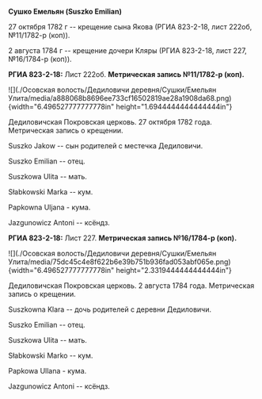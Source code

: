**Сушко Емельян (Suszko Emilian)**

27 октября 1782 г -- крещение сына Якова (РГИА 823-2-18, лист 222об,
№11/1782-р (коп)).

2 августа 1784 г -- крещение дочери Кляры (РГИА 823-2-18, лист 227,
№16/1784-р (коп)).

**РГИА 823-2-18:** Лист 222об. **Метрическая запись №11/1782-р (коп).**

![](./Осовская волость/Дедиловичи деревня/Сушки/Емельян Улита/media/a888068b8696ee733cf16502819ae28a1908da68.png){width="6.496527777777778in"
height="1.6944444444444444in"}

Дедиловичская Покровская церковь. 27 октября 1782 года. Метрическая
запись о крещении.

Suszko Jakow -- сын родителей с местечка Дедиловичи.

Suszko Emilian -- отец.

Suszkowa Ulita -- мать.

Słabkowski Marka -- кум.

Papkowna Uljana - кума.

Jazgunowicz Antoni -- ксёндз.

**РГИА 823-2-18:** Лист 227. **Метрическая запись №16/1784-р (коп).**

![](./Осовская волость/Дедиловичи деревня/Сушки/Емельян Улита/media/75dc45c4e8f622b6e39b751b936fad053abf065e.png){width="6.496527777777778in"
height="2.3319444444444444in"}

Дедиловичская Покровская церковь. 2 августа 1784 года. Метрическая
запись о крещении.

Suszkowna Klara -- дочь родителей с деревни Дедиловичи.

Suszko Emilian -- отец.

Suszkowa Ulita -- мать.

Słabkowski Marko -- кум.

Papkowa Ullana - кума.

Jazgunowicz Antoni -- ксёндз.

